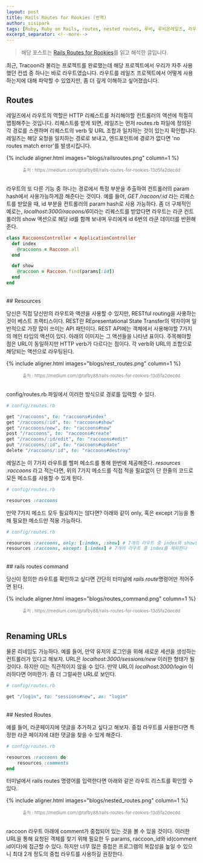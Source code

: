 ```yaml
---
layout: post
title: Rails Routes for Rookies (번역)
author: sisipark
tags: [Ruby, Ruby on Rails, routes, nested routes, 루비, 루비온레일즈, 라우트]
excerpt_separator: <!--more-->
---
```


> 해당 포스트는 [Rails Routes for Rookies](https://medium.com/@tafby88/rails-routes-for-rookies-13d5fa2decdd)를 읽고 해석한 글입니다.

최근, Tracoon라 불리는 프로젝트를 완료했는데 해당 프로젝트에서 우리가 자주 사용했던 컨셉 중 하나는 바로 라우트였습니다. 라우트를 레일즈 프로젝트에서 어떻게 사용하는지에 대해 파악할 수 있었지만, 좀 더 깊게 이해하고 싶어졌습니다. 
<!--more-->

## Routes

레일즈에서 라우트의 역할은 HTTP 리퀘스트를 처리해야할 컨트롤러의 액션에 적절히 맵핑해주는 것입니다. 리퀘스트를 받게 되면, 레일즈는 먼저 routes.rb 파일에 정의된 각 경로를 스캔하며 리퀘스트의 verb 및 URL 조합과 일치하는 것이 있는지 확인합니다. 레일즈는 해당 요청을 일치하는 경로로 보내고, 엔드포인트에 경로가 없다면 'no routes match error'를 발생시킵니다. 

{% include aligner.html images="blogs/railsroutes.png" column=1 %}
<center><small style="color:grey">출처 : https://medium.com/@tafby88/rails-routes-for-rookies-13d5fa2decdd</small></center>
<br>


라우트의 또 다른 기능 중 하나는 경로에서 특정 부분을 추출하여 컨트롤러의 param hash에서 사용가능하게끔 해준다는 것이다. 예를 들어, *GET /racoon/:id* 라는 리퀘스트를 받았을 때, id 부분을 컨트롤러의 param hash로 사용 가능하다. 좀 더 구체적인 예로는, *localhost:3000/racoons/6*이라는 리퀘스트를 받았다면 라우트는 라쿤 컨트롤러의 show 액션으로 해당 id를 함깨 보내며 우리에게 id 6번의 라쿤 데이터를 반환해준다. 

```ruby
class RaccoonsController < ApplicationController
  def index
  	@raccoons = Raccoon.all
  end

  def show
  	@raccoon = Raccoon.find(params[:id])
  end
end
```

<br>
## Resources

당신은 직접 당신만의 라우트와 액션을 사용할 수 있지만, RESTful routing을 사용하는 것이 베스트 프랙티스이다. 
REST란 REpresentational State Transfer의 약자이며 일반적으로 가장 많이 쓰이는 API 패턴이다. REST API에는 객체에서 사용해야할 7가지의 메인 타입의 액션이 있다. 아래의 이미지는 그 액션들을 나타낸 표이다. 주목해야할 점은 URL이 동일하지만 HTTP verb가 다르다는 점이다. 각 verb와 URL의 조합으로 해당되는 액션으로 라우팅된다.

{% include aligner.html images="blogs/rest_routes.png" column=1 %}
<center><small style="color:grey">출처 : https://medium.com/@tafby88/rails-routes-for-rookies-13d5fa2decdd</small></center>
<br>

config/routes.rb 파일에서 이러한 방식으로 경로를 입력할 수 있다.

```ruby
# config/routes.rb

get "/raccoons", to: "raccoons#index"
get "/raccoons/:id", to: "raccoons#show"
get "/raccoons/new", to: "raccoons#new"
post "/raccoons", to: "raccoons#create"
get "/raccoons/:id/edit", to: "raccoons#edit"
put "/raccoons/:id", to: "raccoons#update"
delete "/raccoons/:id", to: "raccoons#destroy"
```

레일즈는 이 7가지 라우트를 헬퍼 메소드를 통해 한번에 제공해준다. *resources :raccoons* 라고 적는다면, 위의 7가지 메소드를 직접 적을 필요없이 단 한줄의 코드로 모든 메소드를 사용할 수 있게 된다. 

```ruby
# config/routes.rb

resources :raccoons
```

만약 7가지 메소드 모두 필요하지는 않다면? 아래와 같이 only, 혹은 except 기능을 통해 필요한 메소드만 적용 가능하다.

```ruby
# config/routes.rb

resources :raccoons, only: [:index, :show] # 7개의 라우트 중 index와 show만 적용된다
resources :raccoons, except: [:index] # 7개의 라우트 중 index를 제외한다
```

<br>
## rails routes command

당신이 정의한 라우트를 확인하고 싶다면 간단히 터미널에 *rails route*명령어만 적어주면 된다. 

{% include aligner.html images="blogs/routes_command.png" column=1 %}
<center><small style="color:grey">출처 : https://medium.com/@tafby88/rails-routes-for-rookies-13d5fa2decdd</small></center>
<br>

## Renaming URLs

물론 리네임도 가능하다. 예를 들어, 만약 유저의 로그인을 위해 새로운 세션을 생성하는 컨트롤러가 있다고 해보자. URL은 *localhost:3000/sessions/new* 이러한 형태가 될 것이다. 하지만 이는 직관적이지 않을 수 있다. 만약 URL이 *localhost:3000/login* 이러하다면 어떠한가. 좀 더 그럴싸한 URL로 보인다. 

```ruby
# config/routes.rb

get "/login", to: "sessions#new", as: "login"
```

<br>
## Nested Routes

예를 들어, 라쿤페이지에 댓글을 추가하고 싶다고 해보자. 중첩 라우트를 사용한다면 특정한 라쿤 페이지에 대한 댓글을 찾을 수 있게 해준다. 

```ruby
# config/routes.rb

resources :raccoons do 
	resources :comments
end

```

터미널에서 rails routes 명령어를 입력한다면 아래와 같은 라우트 리스트를 확인할 수 있다.

{% include aligner.html images="blogs/nested_routes.png" column=1 %}
<center><small style="color:grey">출처 : https://medium.com/@tafby88/rails-routes-for-rookies-13d5fa2decdd</small></center>
<br>

raccoon 라우트 아래에 comment가 중첩되어 있는 것을 볼 수 있을 것이다. 이러한 URL을 통해 요청된 객체를 찾기 위해 필요한 두 params, raccoon_id와 id(comment id이다)에 접근할 수 있다. 
하지만 너무 많은 중첩은 프로그램의 복잡성을 높일 수 있으니 최대 2개 정도의 중첩 라우트를 사용하길 권장한다. 

<br>

[^1]: 
    {% include citation.html key="ref1" %}
